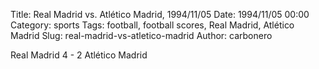 Title: Real Madrid vs. Atlético Madrid, 1994/11/05
Date: 1994/11/05 00:00
Category: sports
Tags: football, football scores, Real Madrid, Atlético Madrid
Slug: real-madrid-vs-atletico-madrid
Author: carbonero


Real Madrid 4 - 2 Atlético Madrid
